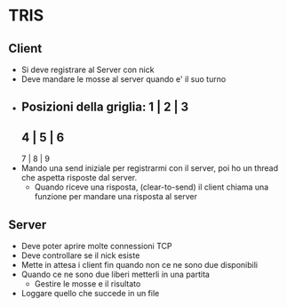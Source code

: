 # TRIS 

## Client
* Si deve registrare al Server con nick 
* Deve mandare le mosse al server quando e' il suo turno
* Posizioni della griglia:
    1 | 2 | 3
    ---------
    4 | 5 | 6
    ---------
    7 | 8 | 9
* Mando una send iniziale per registrarmi con il server, poi ho un thread che aspetta risposte dal server. 
    * Quando riceve una risposta, (clear-to-send) il client chiama una funzione per mandare una risposta al server 
## Server
* Deve poter aprire molte connessioni TCP
* Deve controllare se il nick esiste
* Mette in attesa i client fin quando non ce ne sono due disponibili
* Quando ce ne sono due liberi metterli in una partita 
    * Gestire le mosse e il risultato
* Loggare quello che succede in un file

